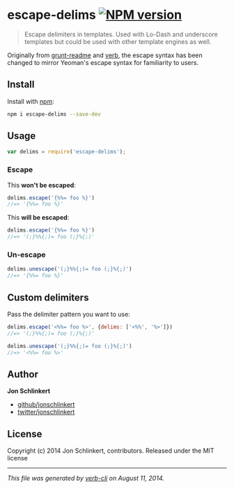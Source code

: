 # escape-delims [![NPM version](https://badge.fury.io/js/escape-delims.png)](http://badge.fury.io/js/escape-delims)

> Escape delimiters in templates. Used with Lo-Dash and underscore templates but could be used with other template engines as well.

Originally from [grunt-readme](https://github.com/assemble/grunt-readme) and [verb](https://github.com/assemble/verb), the escape syntax has been changed to mirror Yeoman's escape syntax for familiarity to users.


## Install
Install with [npm](npmjs.org):

```bash
npm i escape-delims --save-dev
```

## Usage

```js
var delims = require('escape-delims');
```

### Escape

This **won't be escaped**:

```js
delims.escape('{%%= foo %}')
//=> '{%%= foo %}'
```

This **will be escaped**:

```js
delims.escape('{%%= foo %}')
//=> '(;}%%{;)= foo (;}%{;)'
```

### Un-escape

```js
delims.unescape('(;}%%{;)= foo (;}%{;)')
//=> '{%%= foo %}'
```

## Custom delimiters

Pass the delimiter pattern you want to use:

```js
delims.escape('<%%= foo %>', {delims: ['<%%', '%>']})
//=> '(;}%%{;)= foo (;}%{;)'

delims.unescape('(;}%%{;)= foo (;}%{;)')
//=> '<%%= foo %>'
```

## Author

**Jon Schlinkert**

+ [github/jonschlinkert](https://github.com/jonschlinkert)
+ [twitter/jonschlinkert](http://twitter.com/jonschlinkert)

## License
Copyright (c) 2014 Jon Schlinkert, contributors.
Released under the MIT license

***

_This file was generated by [verb-cli](https://github.com/assemble/verb-cli) on August 11, 2014._